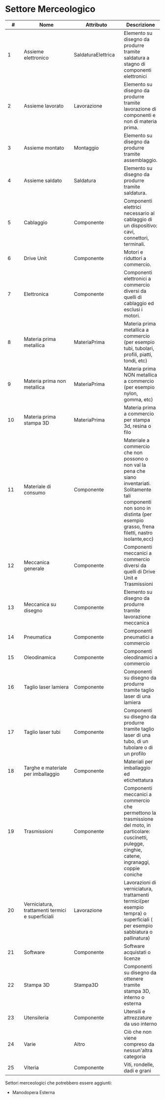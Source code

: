 # Settore Merceologico



<table><thead><tr><th width="64.4444580078125" data-type="number">#</th><th width="220.25">Nome</th><th width="169.25">Attributo</th><th>Descrizione</th></tr></thead><tbody><tr><td>1</td><td>Assieme elettronico</td><td>SaldaturaElettrica</td><td>Elemento su disegno da produrre tramite saldatura a stagno di componenti elettronici</td></tr><tr><td>2</td><td>Assieme lavorato</td><td>Lavorazione</td><td>Elemento su disegno da produrre tramite lavorazione di componenti e non di materia prima.</td></tr><tr><td>3</td><td>Assieme montato</td><td>Montaggio</td><td>Elemento su disegno da produrre tramite assemblaggio.</td></tr><tr><td>4</td><td>Assieme saldato</td><td>Saldatura</td><td>Elemento su disegno da produrre tramite saldatura.</td></tr><tr><td>5</td><td>Cablaggio</td><td>Componente</td><td>Componenti elettrici necessario al cablaggio di un dispositivo: cavi, connettori, terminali.</td></tr><tr><td>6</td><td>Drive Unit</td><td>Componente</td><td>Motori e riduttori a commercio.</td></tr><tr><td>7</td><td>Elettronica</td><td>Componente</td><td>Componenti elettronici a commercio diversi da quelli di cablaggio ed esclusi i motori.</td></tr><tr><td>8</td><td>Materia prima metallica</td><td>MateriaPrima</td><td>Materia prima metallica a commercio (per esempio tubi, tubolari, profili, piatti, tondi, etc)</td></tr><tr><td>9</td><td>Materia prima non metallica</td><td>MateriaPrima</td><td>Materia prima NON metallica a commercio (per esempio nylon, gomma, etc)</td></tr><tr><td>10</td><td>Materia prima stampa 3D</td><td>MateriaPrima</td><td>Materia prima a commercio per stampa 3d, resina o filo</td></tr><tr><td>11</td><td>Materiale di consumo</td><td>Componente</td><td>Materiale a commercio che non possono o non val la pena che siano inventariati. Solitamente tali componenti non sono in distinta (per esempio grasso, frena filetti, nastro isolante,ecc)</td></tr><tr><td>12</td><td>Meccanica generale</td><td>Componente</td><td>Componenti meccanici a commercio diversi da quelli di Drive Unit e Trasmissioni </td></tr><tr><td>13</td><td>Meccanica su disegno</td><td>Componente</td><td>Elemento su disegno da produrre tramite lavorazione meccanica</td></tr><tr><td>14</td><td>Pneumatica</td><td>Componente</td><td>Componenti pneumatici a commercio</td></tr><tr><td>15</td><td>Oleodinamica</td><td>Componente</td><td>Componenti oleodinamici a commercio</td></tr><tr><td>16</td><td>Taglio laser lamiera</td><td>Componente</td><td>Componenti su disegno da produrre tramite taglio laser di una lamiera</td></tr><tr><td>17</td><td>Taglio laser tubi</td><td>Componente</td><td>Componenti su disegno da produrre tramite taglio laser di una tubo, di un tubolare o di un profilo</td></tr><tr><td>18</td><td>Targhe e materiale per imballaggio</td><td>Componente</td><td>Materiali per imballaggio ed etichettatura</td></tr><tr><td>19</td><td>Trasmissioni</td><td>Componente</td><td>Componenti meccanici a commercio che permettono la trasmissione del moto, in particolare: cuscinetti, pulegge, cinghie, catene, ingranaggi, coppie coniche  </td></tr><tr><td>20</td><td>Verniciatura, trattamenti termici e superficiali</td><td>Lavorazione</td><td>Lavorazioni di verniciatura, trattamenti termici(per esempio tempra) o superficiali ( per esempio sabbiatura o pallinatura)</td></tr><tr><td>21</td><td>Software</td><td>Componente</td><td>Software acquistati o licenze</td></tr><tr><td>22</td><td>Stampa 3D</td><td>Stampa3D</td><td>Componenti su disegno da ottenere tramite stampa 3D, interno o esterna</td></tr><tr><td>23</td><td>Utensileria</td><td>Componente</td><td>Utensili e attrezzature da uso interno</td></tr><tr><td>24</td><td>Varie</td><td>Altro</td><td>Ciò che non viene compreso da nessun'altra categoria</td></tr><tr><td>25</td><td>Viteria</td><td>Componente</td><td>Viti, rondelle, dadi e grani</td></tr></tbody></table>

Settori merceologici che potrebbero essere aggiunti:

* Manodopera Esterna
